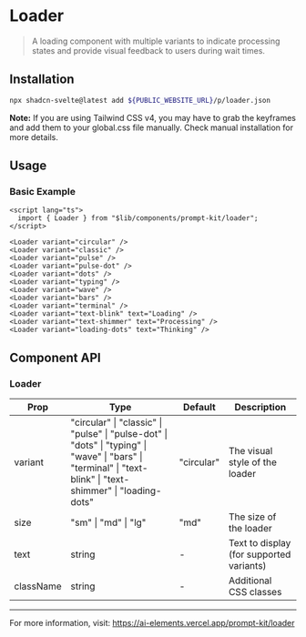 # Loader

> A loading component with multiple variants to indicate processing states and provide visual feedback to users during wait times.

## Installation

```bash
npx shadcn-svelte@latest add ${PUBLIC_WEBSITE_URL}/p/loader.json
```

**Note:** If you are using Tailwind CSS v4, you may have to grab the keyframes and add them to your global.css file manually. Check manual installation for more details.

## Usage

### Basic Example

```svelte
<script lang="ts">
  import { Loader } from "$lib/components/prompt-kit/loader";
</script>

<Loader variant="circular" />
<Loader variant="classic" />
<Loader variant="pulse" />
<Loader variant="pulse-dot" />
<Loader variant="dots" />
<Loader variant="typing" />
<Loader variant="wave" />
<Loader variant="bars" />
<Loader variant="terminal" />
<Loader variant="text-blink" text="Loading" />
<Loader variant="text-shimmer" text="Processing" />
<Loader variant="loading-dots" text="Thinking" />
```

## Component API

### Loader

| Prop      | Type                                                                                                                                                          | Default    | Description                              |
| --------- | ------------------------------------------------------------------------------------------------------------------------------------------------------------- | ---------- | ---------------------------------------- |
| variant   | "circular" \| "classic" \| "pulse" \| "pulse-dot" \| "dots" \| "typing" \| "wave" \| "bars" \| "terminal" \| "text-blink" \| "text-shimmer" \| "loading-dots" | "circular" | The visual style of the loader           |
| size      | "sm" \| "md" \| "lg"                                                                                                                                          | "md"       | The size of the loader                   |
| text      | string                                                                                                                                                        | -          | Text to display (for supported variants) |
| className | string                                                                                                                                                        | -          | Additional CSS classes                   |

---

For more information, visit: https://ai-elements.vercel.app/prompt-kit/loader

